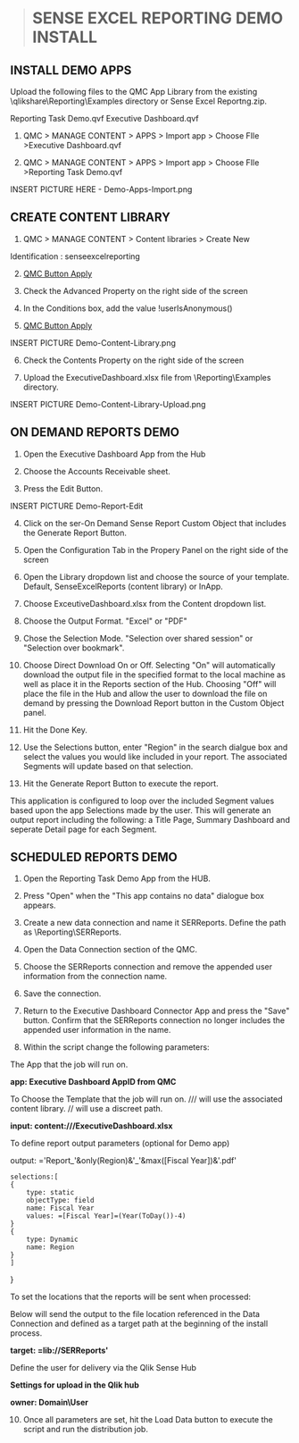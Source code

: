 > # SENSE EXCEL REPORTING DEMO INSTALL

##  INSTALL DEMO APPS

Upload the following files to the QMC App Library from the existing \qlikshare\Reporting\Examples directory or Sense Excel Reportng.zip.

Reporting Task Demo.qvf
Executive Dashboard.qvf


1. QMC > MANAGE CONTENT > APPS > Import app > Choose FIle >Executive Dashboard.qvf

2. QMC > MANAGE CONTENT > APPS > Import app > Choose FIle >Reporting Task Demo.qvf

INSERT PICTURE HERE - Demo-Apps-Import.png


## CREATE CONTENT LIBRARY

1. QMC > MANAGE CONTENT > Content libraries > Create New

Identification : senseexcelreporting

2. [QMC Button Apply](https://github.com/senseexcel/senseexcel-reporting/tree/master/docs/QMC-Button-Apply.PNG)

3. Check the Advanced Property on the right side of the screen

4. In the Conditions box, add the value !userIsAnonymous()

5. [QMC Button Apply](https://github.com/senseexcel/senseexcel-reporting/tree/master/docs/QMC-Button-Apply.PNG)

INSERT PICTURE Demo-Content-Library.png

6. Check the Contents Property on the right side of the screen

7. Upload the ExecutiveDashboard.xlsx file from \Reporting\Examples directory.

INSERT PICTURE Demo-Content-Library-Upload.png

##  ON DEMAND REPORTS DEMO

1. Open the Executive Dashboard App from the Hub

2. Choose the Accounts Receivable sheet.

3. Press the Edit Button.

INSERT PICTURE Demo-Report-Edit

4. Click on the ser-On Demand Sense Report Custom Object that includes the Generate Report Button.

5. Open the Configuration Tab in the Propery Panel on the right side of the screen

6. Open the Library dropdown list and choose the source of your template. Default, SenseExcelReports (content library) or InApp.

7. Choose ExceutiveDashboard.xlsx from the Content dropdown list.

8. Choose the Output Format. "Excel" or "PDF"

9. Chose the Selection Mode.  "Selection over shared session" or "Selection over bookmark". 

10. Choose Direct Download On or Off. Selecting "On" will automatically download the output file in the specified format to the local machine as well as place it in the Reports section of the Hub.  Choosing "Off" will place the file in the Hub and allow the user to  download the file on demand by pressing the Download Report button in the Custom Object panel.

11. Hit the Done Key.

12. Use the Selections button, enter "Region" in the search dialgue box and select the values you would like included in your report.   The associated Segments will update based on that selection.

13. Hit the Generate Report Button to execute the report.

This application is configured to loop over the included Segment values based upon the app Selections made by the user. This will generate an output report including the following: a Title Page, Summary Dashboard and seperate Detail page for each Segment.


##  SCHEDULED REPORTS DEMO

 1. Open the Reporting Task Demo App from the HUB.

 2. Press "Open" when the "This app contains no data" dialogue box appears.
 
 3. Create a new data connection and name it SERReports.  Define the path as \Reporting\SERReports.

 4. Open the Data Connection section of the QMC.
 
 5. Choose the SERReports connection and remove the appended user information from the connection name.   

 6. Save the connection.

 7. Return to the Executive Dashboard Connector App and press the "Save" button.  Confirm that the SERReports connection no longer includes the appended user information in the name.

 8. Within the script change the following parameters:

 The App that the job will run on.

**app:  Executive Dashboard AppID from QMC**  

To Choose the Template that the job will run on.  /// will use the associated content library.  // will use a discreet path.

**input: content:///ExecutiveDashboard.xlsx**

To define report output parameters (optional for Demo app)

output: ='Report_'&only(Region)&'_'&max([Fiscal Year])&'.pdf'
		
	selections:[
	{
		type: static
		objectType: field
		name: Fiscal Year
		values: =[Fiscal Year]=(Year(ToDay())-4)
	}
	{
		type: Dynamic
		name: Region
	}
	]
  }

To set the locations that the reports will be sent when processed:

Below will send the output to the file location referenced in the Data Connection and defined as a target path at the beginning of the install process.

**target: =lib://SERReports'**
	
Define the user for delivery via the Qlik Sense Hub

**Settings for upload in the Qlik hub**

**owner: Domain\User**

10.  Once all parameters are set, hit the Load Data button to execute the script and run the distribution job.
